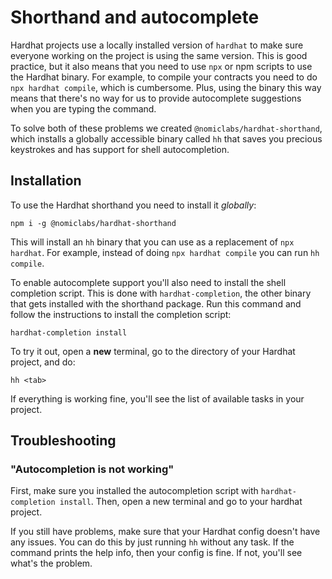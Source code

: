 # Shorthand and autocomplete

Hardhat projects use a locally installed version of `hardhat` to make sure everyone working on the project is using the
same version. This is good practice, but it also means that you need to use `npx` or npm scripts to use the Hardhat
binary. For example, to compile your contracts you need to do `npx hardhat compile`, which is cumbersome. Plus, using
the binary this way means that there's no way for us to provide autocomplete suggestions when you are typing the
command.

To solve both of these problems we created `@nomiclabs/hardhat-shorthand`, which installs a globally accessible binary
called `hh` that saves you precious keystrokes and has support for shell autocompletion.

## Installation

To use the Hardhat shorthand you need to install it _globally_:

```
npm i -g @nomiclabs/hardhat-shorthand
```

This will install an `hh` binary that you can use as a replacement of `npx hardhat`. For example, instead of doing
`npx hardhat compile` you can run `hh compile`.

To enable autocomplete support you'll also need to install the shell completion script. This is done with
`hardhat-completion`, the other binary that gets installed with the shorthand package. Run this command and follow the
instructions to install the completion script:

```
hardhat-completion install
```

To try it out, open a **new** terminal, go to the directory of your Hardhat project, and do:

```
hh <tab>
```

If everything is working fine, you'll see the list of available tasks in your project.

## Troubleshooting

### "Autocompletion is not working"

First, make sure you installed the autocompletion script with `hardhat-completion install`. Then, open a new terminal
and go to your hardhat project.

If you still have problems, make sure that your Hardhat config doesn't have any issues. You can do this by just running
`hh` without any task. If the command prints the help info, then your config is fine. If not, you'll see what's the
problem.
